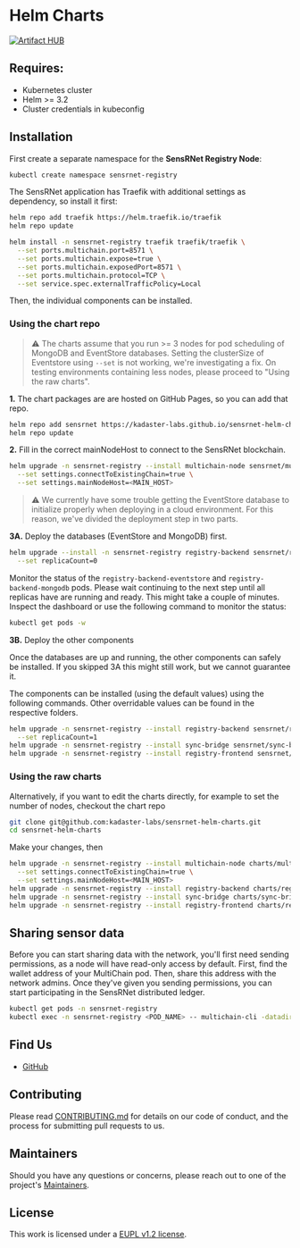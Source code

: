 # Helm Charts
[![Artifact HUB](https://img.shields.io/endpoint?url=https://artifacthub.io/badge/repository/sensrnet)](https://artifacthub.io/packages/search?repo=sensrnet)

## Requires:
- Kubernetes cluster
- Helm >= 3.2
- Cluster credentials in kubeconfig

## Installation

First create a separate namespace for the **SensRNet Registry Node**:

```bash
kubectl create namespace sensrnet-registry
```

The SensRNet application has Traefik with additional settings as dependency, so install it first:

```bash
helm repo add traefik https://helm.traefik.io/traefik
helm repo update

helm install -n sensrnet-registry traefik traefik/traefik \
  --set ports.multichain.port=8571 \
  --set ports.multichain.expose=true \
  --set ports.multichain.exposedPort=8571 \
  --set ports.multichain.protocol=TCP \
  --set service.spec.externalTrafficPolicy=Local
```

Then, the individual components can be installed. 

### Using the chart repo

> :warning: The charts assume that you run >= 3 nodes for pod scheduling of MongoDB and EventStore databases. Setting the clusterSize of Eventstore using `--set` is not working, we're investigating a fix. On testing environments containing less nodes, please proceed to "Using the raw charts".
> 

**1.** The chart packages are are hosted on GitHub Pages, so you can add that repo.

```bash
helm repo add sensrnet https://kadaster-labs.github.io/sensrnet-helm-charts/
helm repo update
```

**2.** Fill in the correct mainNodeHost to connect to the SensRNet blockchain.

```bash
helm upgrade -n sensrnet-registry --install multichain-node sensrnet/multichain-node \
  --set settings.connectToExistingChain=true \
  --set settings.mainNodeHost=<MAIN_HOST>
```

> :warning: We currently have some trouble getting the EventStore database to initialize properly when deploying in a cloud environment. For this reason, we've divided the deployment step in two parts.

**3A.** Deploy the databases (EventStore and MongoDB) first.

```bash
helm upgrade --install -n sensrnet-registry registry-backend sensrnet/registry-backend \
  --set replicaCount=0
```

Monitor the status of the `registry-backend-eventstore` and `registry-backend-mongodb` pods. Please wait continuing to the next step until all replicas have are running and ready. This might take a couple of minutes. Inspect the dashboard or use the following command to monitor the status:

```bash
kubectl get pods -w
```

**3B.** Deploy the other components

Once the databases are up and running, the other components can safely be installed. If you skipped 3A this might still work, but we cannot guarantee it.

The components can be installed (using the default values) using the following commands. Other overridable values can be found in the respective folders.

```bash
helm upgrade -n sensrnet-registry --install registry-backend sensrnet/registry-backend \
  --set replicaCount=1
helm upgrade -n sensrnet-registry --install sync-bridge sensrnet/sync-bridge
helm upgrade -n sensrnet-registry --install registry-frontend sensrnet/registry-frontend
```

### Using the raw charts
Alternatively, if you want to edit the charts directly, for example to set the number of nodes, checkout the chart repo

```bash
git clone git@github.com:kadaster-labs/sensrnet-helm-charts.git
cd sensrnet-helm-charts
```

Make your changes, then

```bash
helm upgrade -n sensrnet-registry --install multichain-node charts/multichain-node/ \
  --set settings.connectToExistingChain=true \
  --set settings.mainNodeHost=<MAIN_HOST>
helm upgrade -n sensrnet-registry --install registry-backend charts/registry-backend/
helm upgrade -n sensrnet-registry --install sync-bridge charts/sync-bridge/
helm upgrade -n sensrnet-registry --install registry-frontend charts/registry-frontend/
```

## Sharing sensor data

Before you can start sharing data with the network, you'll first need sending permissions, as a node will have read-only access by default. First, find the wallet address of your MultiChain pod. Then, share this address with the network admins. Once they've given you sending permissions, you can start participating in the SensRNet distributed ledger.

```bash
kubectl get pods -n sensrnet-registry
kubectl exec -n sensrnet-registry <POD_NAME> -- multichain-cli -datadir=/data SensRNet getaddresses
```
## Find Us

* [GitHub](https://github.com/kadaster-labs/sensrnet-home)

## Contributing

Please read [CONTRIBUTING.md](CONTRIBUTING.md) for details on our code of conduct, and the process for submitting pull requests to us.

## Maintainers <a name="maintainers"></a>

Should you have any questions or concerns, please reach out to one of the project's [Maintainers](./MAINTAINERS.md).

## License

This work is licensed under a [EUPL v1.2 license](./LICENSE.md).
